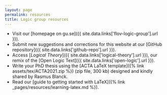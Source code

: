 ```yaml
---
layout: page
permalink: resources
title: Logic group resources
---
```


* Visit our [homepage on gu.se]({{ site.data.links['flov-logic-group'].url }}).
* Submit new suggestions and corrections for this website at our [GitHub repository]({{ site.data.links['github-repo'].url }}).
* Access [*Logical Theory*]({{ site.data.links['logical-theory'].url }}), our remix of the [Open Logic Text]({{ site.data.links['open-logic'].url }}).
* Write your PhD thesis using the [ACTA LaTeX template]({% link assets/tex/ACTA2021.zip %}) (zip file, 300 kb) designed and kindly shared by Rasmus Blanck.
* Read our [guide to getting started with LaTeX]({% link _pages/resources/learning-latex.md %}).
